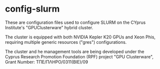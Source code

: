 config-slurm
==========

These are configuration files used to configure SLURM on the CYprus Institute's "GPUClusterware" hybrid cluster.

The cluster is equipped with both NVIDIA Kepler K20 GPUs and Xeon Phis, requiring multiple generic resources ("gres") configurations.

The cluster and he management tools are being developed under the Cyprus Research Promotion Foundation (RPF) project "GPU Clusterware", Grant Number: ΤΠΕ/ΠΛΗΡΟ/0311(ΒΙΕ)/09
